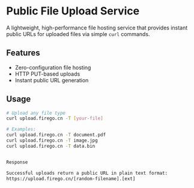 
# Public File Upload Service

A lightweight, high-performance file hosting service that provides instant public URLs for uploaded files via simple `curl` commands.

## Features
- Zero-configuration file hosting
- HTTP PUT-based uploads
- Instant public URL generation

## Usage
```bash
# Upload any file type
curl upload.firego.cn -T [your-file]

# Examples:
curl upload.firego.cn -T document.pdf
curl upload.firego.cn -T image.jpg
curl upload.firego.cn -T data.bin


Response

Successful uploads return a public URL in plain text format:
https://upload.firego.cn/[random-filename].[ext]
```